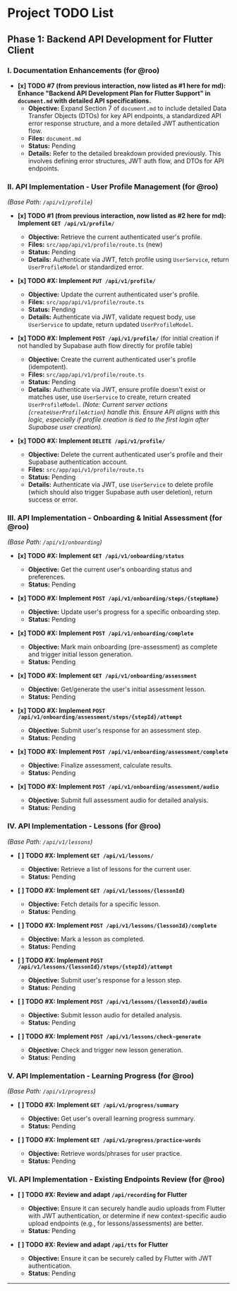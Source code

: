 # Project TODO List

## Phase 1: Backend API Development for Flutter Client

### I. Documentation Enhancements (for @roo)

*   **[x] TODO #7 (from previous interaction, now listed as #1 here for md): Enhance "Backend API Development Plan for Flutter Support" in `document.md` with detailed API specifications.**
    *   **Objective:** Expand Section 7 of `document.md` to include detailed Data Transfer Objects (DTOs) for key API endpoints, a standardized API error response structure, and a more detailed JWT authentication flow.
    *   **Files:** `document.md`
    *   **Status:** Pending
    *   **Details:** Refer to the detailed breakdown provided previously. This involves defining error structures, JWT auth flow, and DTOs for API endpoints.

### II. API Implementation - User Profile Management (for @roo)
*(Base Path: `/api/v1/profile`)*

*   **[x] TODO #1 (from previous interaction, now listed as #2 here for md): Implement `GET /api/v1/profile/`**
    *   **Objective:** Retrieve the current authenticated user's profile.
    *   **Files:** `src/app/api/v1/profile/route.ts` (new)
    *   **Status:** Pending
    *   **Details:** Authenticate via JWT, fetch profile using `UserService`, return `UserProfileModel` or standardized error.

*   **[x] TODO #X: Implement `PUT /api/v1/profile/`**
    *   **Objective:** Update the current authenticated user's profile.
    *   **Files:** `src/app/api/v1/profile/route.ts`
    *   **Status:** Pending
    *   **Details:** Authenticate via JWT, validate request body, use `UserService` to update, return updated `UserProfileModel`.

*   **[x] TODO #X: Implement `POST /api/v1/profile/`** (for initial creation if not handled by Supabase auth flow directly for profile table)
    *   **Objective:** Create the current authenticated user's profile (idempotent).
    *   **Files:** `src/app/api/v1/profile/route.ts`
    *   **Status:** Pending
    *   **Details:** Authenticate via JWT, ensure profile doesn't exist or matches user, use `UserService` to create, return created `UserProfileModel`. *(Note: Current server actions (`createUserProfileAction`) handle this. Ensure API aligns with this logic, especially if profile creation is tied to the first login after Supabase user creation).*

*   **[x] TODO #X: Implement `DELETE /api/v1/profile/`**
    *   **Objective:** Delete the current authenticated user's profile and their Supabase authentication account.
    *   **Files:** `src/app/api/v1/profile/route.ts`
    *   **Status:** Pending
    *   **Details:** Authenticate via JWT, use `UserService` to delete profile (which should also trigger Supabase auth user deletion), return success or error.

### III. API Implementation - Onboarding & Initial Assessment (for @roo)
*(Base Path: `/api/v1/onboarding`)*

*   **[x] TODO #X: Implement `GET /api/v1/onboarding/status`**
    *   **Objective:** Get the current user's onboarding status and preferences.
    *   **Status:** Pending

*   **[x] TODO #X: Implement `POST /api/v1/onboarding/steps/{stepName}`**
    *   **Objective:** Update user's progress for a specific onboarding step.
    *   **Status:** Pending

*   **[x] TODO #X: Implement `POST /api/v1/onboarding/complete`**
    *   **Objective:** Mark main onboarding (pre-assessment) as complete and trigger initial lesson generation.
    *   **Status:** Pending

*   **[x] TODO #X: Implement `GET /api/v1/onboarding/assessment`**
    *   **Objective:** Get/generate the user's initial assessment lesson.
    *   **Status:** Pending

*   **[x] TODO #X: Implement `POST /api/v1/onboarding/assessment/steps/{stepId}/attempt`**
    *   **Objective:** Submit user's response for an assessment step.
    *   **Status:** Pending

*   **[x] TODO #X: Implement `POST /api/v1/onboarding/assessment/complete`**
    *   **Objective:** Finalize assessment, calculate results.
    *   **Status:** Pending

*   **[x] TODO #X: Implement `POST /api/v1/onboarding/assessment/audio`**
    *   **Objective:** Submit full assessment audio for detailed analysis.
    *   **Status:** Pending

### IV. API Implementation - Lessons (for @roo)
*(Base Path: `/api/v1/lessons`)*

*   **[ ] TODO #X: Implement `GET /api/v1/lessons/`**
    *   **Objective:** Retrieve a list of lessons for the current user.
    *   **Status:** Pending

*   **[ ] TODO #X: Implement `GET /api/v1/lessons/{lessonId}`**
    *   **Objective:** Fetch details for a specific lesson.
    *   **Status:** Pending

*   **[ ] TODO #X: Implement `POST /api/v1/lessons/{lessonId}/complete`**
    *   **Objective:** Mark a lesson as completed.
    *   **Status:** Pending

*   **[ ] TODO #X: Implement `POST /api/v1/lessons/{lessonId}/steps/{stepId}/attempt`**
    *   **Objective:** Submit user's response for a lesson step.
    *   **Status:** Pending

*   **[ ] TODO #X: Implement `POST /api/v1/lessons/{lessonId}/audio`**
    *   **Objective:** Submit lesson audio for detailed analysis.
    *   **Status:** Pending

*   **[ ] TODO #X: Implement `POST /api/v1/lessons/check-generate`**
    *   **Objective:** Check and trigger new lesson generation.
    *   **Status:** Pending

### V. API Implementation - Learning Progress (for @roo)
*(Base Path: `/api/v1/progress`)*

*   **[ ] TODO #X: Implement `GET /api/v1/progress/summary`**
    *   **Objective:** Get user's overall learning progress summary.
    *   **Status:** Pending

*   **[ ] TODO #X: Implement `GET /api/v1/progress/practice-words`**
    *   **Objective:** Retrieve words/phrases for user practice.
    *   **Status:** Pending

### VI. API Implementation - Existing Endpoints Review (for @roo)

*   **[ ] TODO #X: Review and adapt `/api/recording` for Flutter**
    *   **Objective:** Ensure it can securely handle audio uploads from Flutter with JWT authentication, or determine if new context-specific audio upload endpoints (e.g., for lessons/assessments) are better.
    *   **Status:** Pending

*   **[ ] TODO #X: Review and adapt `/api/tts` for Flutter**
    *   **Objective:** Ensure it can be securely called by Flutter with JWT authentication.
    *   **Status:** Pending

---
